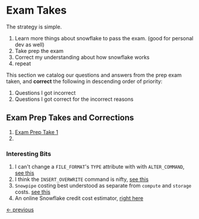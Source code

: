 # Exam Takes

The strategy is simple.

1. Learn more things about snowflake to pass the exam. (good for personal dev as well)
1. Take prep the exam
1. Correct my understanding about how snowflake works
1. repeat

This section we catalog our questions and answers from the prep exam taken, and **correct** the following in descending order of priority:
1. Questions I got incorrect
1. Questions I got correct for the incorrect reasons

## Exam Prep Takes and Corrections
1. [Exam Prep Take 1](exam_prep_take01/README.md)
1. 



### Interesting Bits

1. I can't change a `FILE_FORMAT`'s `TYPE` attribute with with `ALTER_COMMAND`, [see this](../../Course%20Material/section03_data_loading_and_unloading_worksheets/s03w03_File-Format.sql)
1. I think the `INSERT_OVERWRITE` command is nifty, [see this](../../Course%20Material/section03_data_loading_and_unloading_worksheets/s03w04_INSERT&UPDATE.sql)
1. `Snowpipe` costing best understood as separate from `compute` and `storage` costs. [see this](https://docs.snowflake.com/en/user-guide/data-load-snowpipe-billing)
1. An online Snowflake credit cost estimator, [right here](https://www.snowflake.com/en/data-cloud/pricing-options/)

[<- previous](../README.md)

